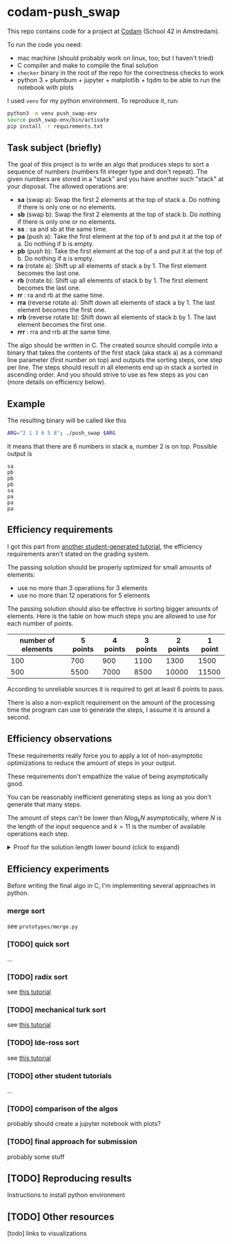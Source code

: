 # codam-push_swap

This repo contains code for a project at [Codam](https://www.codam.nl/) (School 42 in Amstredam).

To run the code you need:

+ mac machine (should probably work on linux, too, but I haven't tried)
+ C compiler and make to compile the final solution
+ `checker` binary in the root of the repo for the correctness checks to work
+ python 3 + plumbum + jupyter + matplotlib + tqdm to be able to run the notebook with plots

I used `venv` for my python environment. To reproduce it, run:

```bash
python3 -m venv push_swap-env
source push_swap-env/bin/activate
pip install -r requirements.txt
```

## Task subject (briefly)

The goal of this project is to write an algo that produces steps to sort a sequence of numbers (numbers fit integer type and don't repeat). The given numbers are stored in a "stack" and you have another such "stack" at your disposal. The allowed operations are:

+ **sa** (swap a): Swap the first 2 elements at the top of stack a. Do nothing if there is only one or no elements.
+ **sb** (swap b): Swap the first 2 elements at the top of stack b. Do nothing if there is only one or no elements.
+ **ss** : sa and sb at the same time.
+ **pa** (push a): Take the first element at the top of b and put it at the top of a. Do nothing if b is empty.
+ **pb** (push b): Take the first element at the top of a and put it at the top of b. Do nothing if a is empty.
+ **ra** (rotate a): Shift up all elements of stack a by 1. The first element becomes the last one.
+ **rb** (rotate b): Shift up all elements of stack b by 1. The first element becomes the last one.
+ **rr** : ra and rb at the same time.
+ **rra** (reverse rotate a): Shift down all elements of stack a by 1. The last element becomes the first one.
+ **rrb** (reverse rotate b): Shift down all elements of stack b by 1. The last element becomes the first one.
+ **rrr** : rra and rrb at the same time.

The algo should be written in C. The created source should compile into a binary that takes the contents of the first stack (aka stack a) as a command line parameter (first number on top) and outputs the sorting steps, one step per line. The steps should result in all elements end up in stack a sorted  in ascending order. And you should strive to use as few steps as you can (more details on efficiency below).

## Example

The resulting binary will be called like this

```bash
ARG="2 1 3 6 5 8"; ./push_swap $ARG
```

It means that there are 6 numbers in stack a, number 2 is on top. Possible output is

```
sa
pb
pb
pb
sa
pa
pa
pa
```

## Efficiency requirements

I got this part from [another student-generated tutorial](https://medium.com/nerd-for-tech/push-swap-tutorial-fa746e6aba1e), the efficiency requirements aren't stated on the grading system.

The passing solution should be properly optimized for small amounts of elements:

+ use no more than 3 operations for 3 elements
+ use no more than 12 operations for 5 elements

The passing solution should also be effective in sorting bigger amounts of elements. Here is the table on how much steps you are allowed to use for each number of points.

| number of elements | 5 points | 4 points | 3 points | 2 points | 1 point |
|--------------------|----------|----------|----------|----------|---------|
| 100                | 700      | 900      | 1100     | 1300     | 1500    |
| 500                | 5500     | 7000     | 8500     | 10000    | 11500   |

According to unreliable sources it is required to get at least 6 points to pass.

There is also a non-explicit requirement on the amount of the processing time the program can use to generate the steps, I assume it is around a second.

## Efficiency observations

These requirements really force you to apply a lot of non-asymptotic optimizations to reduce the amount of steps in your output.

These requirements don't empathize the value of being asymptotically good.

You can be reasonably inefficient generating steps as long as you don't generate that many steps.

The amount of steps can't be lower than $Nlog_{k}N$ asymptotically, where $N$ is the length of the input sequence and $k = 11$ is the number of available operations each step.

<details>
  <summary>Proof for the solution length lower bound (click to expand)</summary>

</br>

For two different input sequences of the same length the answers should be different.

Number of possible input sequences with length $N$ is $N!$

Number of possible sorting sequences no longer then $w$ is $k^0 + k^1 + k^2 + ... + k^w$.

So we can get a lower bound for $w$ from:

$k^0 + k^1 + k^2 + ... + k^w \ge N!$

Given the lower bound for factorial:

$N! \ge \left(\frac{n}{e}\right)^n$

And given that $k = 11$ i. e. $k > 2$

$2 \cdot k ^ w \ge k^0 + k^1 + k^2 + ... + k^w$

it means

$2 \cdot k ^ w \ge \left(\frac{n}{e}\right)^n$

let's take logarithm from both sides

$ln(2) + w \cdot ln(k) \ge n(ln(n) - ln(e))$

more transformations

$w \cdot ln(k) \ge n \cdot ln(n) - n - ln(2)$

$w \ge n \cdot \frac{ln(n)}{ln(k)} - \frac{n - ln(2)}{ln(k)}$

$w \ge n \cdot ln_k(n) - \frac{n - ln(2)}{ln(k)}$

$w \ge n \cdot ln_k(n) - O(n)$

The idea of the proof was taken from [here](https://doi.org/10.1016/j.dam.2010.06.007)

</details>


## Efficiency experiments

Before writing the final algo in C, I'm implementing several approaches in python.

### merge sort

see `prototypes/merge.py`

### [TODO] quick sort

...

### [TODO] radix sort

see [this tutorial](https://medium.com/nerd-for-tech/push-swap-tutorial-fa746e6aba1e)

### [TODO] mechanical turk sort

see [this tutorial](https://medium.com/@ayogun/push-swap-c1f5d2d41e97)

### [TODO] lde-ross sort

see [this tutorial](https://medium.com/@lucafischer_11396/two-stacks-one-goal-understanding-the-push-swap-algorithm-e08e5986f657)


### [TODO] other student tutorials

...

### [TODO] comparison of the algos

probably should create a jupyter notebook with plots?

### [TODO] final approach for submission

probably some stuff

## [TODO] Reproducing results

Instructions to install python environment

## [TODO] Other resources

[todo] links to visualizations
